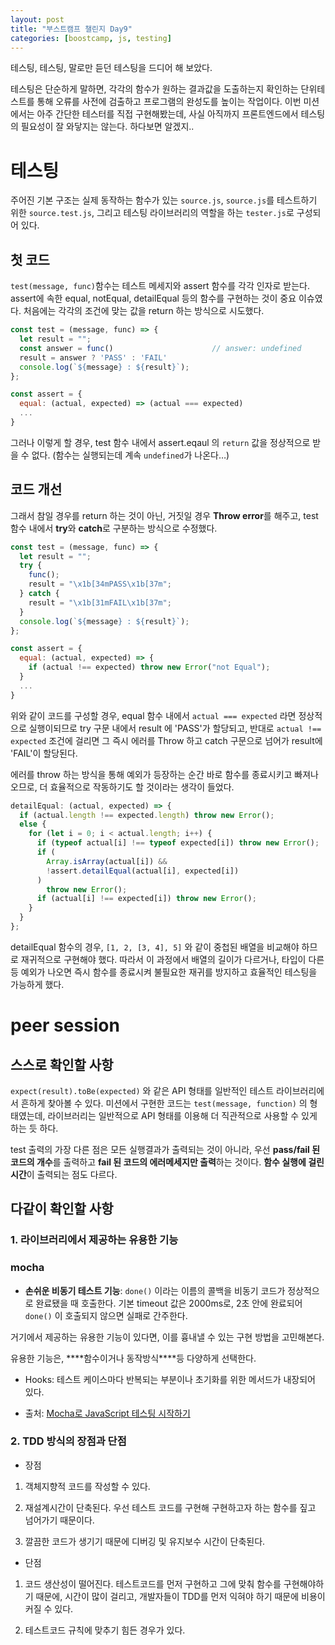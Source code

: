 ```yaml
---
layout: post
title: "부스트캠프 챌린지 Day9"
categories: [boostcamp, js, testing]
---
```


테스팅, 테스팅, 말로만 듣던 테스팅을 드디어 해 보았다.

테스팅은 단순하게 말하면, 각각의 함수가 원하는 결과값을 도출하는지 확인하는 단위테스트를 통해 오류를 사전에 검출하고 프로그램의 완성도를 높이는 작업이다. 이번 미션에서는 아주 간단한 테스터를 직접 구현해봤는데, 사실 아직까지 프론트엔드에서 테스팅의 필요성이 잘 와닿지는 않는다. 하다보면 알겠지..

# **테스팅**

주어진 기본 구조는 실제 동작하는 함수가 있는 `source.js`, `source.js`를 테스트하기 위한 `source.test.js`, 그리고 테스팅 라이브러리의 역할을 하는 `tester.js`로 구성되어 있다.

## **첫 코드**

`test(message, func)`함수는 테스트 메세지와 assert 함수를 각각 인자로 받는다. assert에 속한 equal, notEqual, detailEqual 등의 함수를 구현하는 것이 중요 이슈였다. 처음에는 각각의 조건에 맞는 값을 return 하는 방식으로 시도했다.

```js
const test = (message, func) => {
  let result = "";
  const answer = func()           			 // answer: undefined
  result = answer ? 'PASS' : 'FAIL'
  console.log(`${message} : ${result}`);
};

const assert = {
  equal: (actual, expected) => (actual === expected)
  ...
}
```

그러나 이렇게 할 경우, test 함수 내에서 assert.eqaul 의 `return` 값을 정상적으로 받을 수 없다. (함수는 실행되는데 계속 `undefined`가 나온다…)

## **코드 개선**

그래서 참일 경우를 return 하는 것이 아닌, 거짓일 경우 **Throw error**를 해주고, test 함수 내에서 **try**와 **catch**로 구분하는 방식으로 수정했다.

```js
const test = (message, func) => {
  let result = "";
  try {
    func();
    result = "\x1b[34mPASS\x1b[37m";
  } catch {
    result = "\x1b[31mFAIL\x1b[37m";
  }
  console.log(`${message} : ${result}`);
};

const assert = {
  equal: (actual, expected) => {
    if (actual !== expected) throw new Error("not Equal");
  }
  ...
}
```

위와 같이 코드를 구성할 경우, equal 함수 내에서 `actual === expected` 라면 정상적으로 실행이되므로 try 구문 내에서 result 에 'PASS'가 할당되고, 반대로 `actual !== expected` 조건에 걸리면 그 즉시 에러를 Throw 하고 catch 구문으로 넘어가 result에 'FAIL'이 할당된다.

에러를 throw 하는 방식을 통해 예외가 등장하는 순간 바로 함수를 종료시키고 빠져나오므로, 더 효율적으로 작동하기도 할 것이라는 생각이 들었다.

```js
detailEqual: (actual, expected) => {
  if (actual.length !== expected.length) throw new Error();
  else {
    for (let i = 0; i < actual.length; i++) {
      if (typeof actual[i] !== typeof expected[i]) throw new Error();
      if (
        Array.isArray(actual[i]) &&
        !assert.detailEqual(actual[i], expected[i])
      )
        throw new Error();
      if (actual[i] !== expected[i]) throw new Error();
    }
  }
};
```

detailEqual 함수의 경우, `[1, 2, [3, 4], 5]` 와 같이 중첩된 배열을 비교해야 하므로 재귀적으로 구현해야 했다. 따라서 이 과정에서 배열의 길이가 다르거나, 타입이 다른 등 예외가 나오면 즉시 함수를 종료시켜 불필요한 재귀를 방지하고 효율적인 테스팅을 가능하게 했다.

# peer session

## **스스로 확인할 사항**

`expect(result).toBe(expected)` 와 같은 API 형태를 일반적인 테스트 라이브러리에서 흔하게 찾아볼 수 있다. 미션에서 구현한 코드는 `test(message, function)` 의 형태였는데, 라이브러리는 일반적으로 API 형태를 이용해 더 직관적으로 사용할 수 있게 하는 듯 하다.

test 출력의 가장 다른 점은 모든 실행결과가 출력되는 것이 아니라, 우선 **pass/fail 된 코드의 개수**를 출력하고 **fail 된 코드의 에러메세지만 출력**하는 것이다. **함수 실행에 걸린 시간**이 출력되는 점도 다르다.

## **다같이 확인할 사항**

### **1. 라이브러리에서 제공하는 유용한 기능**

### **mocha**

- **손쉬운 비동기 테스트 기능**: `done()` 이라는 이름의 콜백을 비동기 코드가 정상적으로 완료됐을 때 호출한다. 기본 timeout 값은 2000ms로, 2초 안에 완료되어 `done()` 이 호출되지 않으면 실패로 간주한다.

거기에서 제공하는 유용한 기능이 있다면, 이를 흉내낼 수 있는 구현 방법을 고민해본다.

유용한 기능은, \***\*함수이거나 동작방식\*\***등 다양하게 선택한다.

- Hooks: 테스트 케이스마다 반복되는 부분이나 초기화를 위한 메서드가 내장되어 있다.

- 출처: [Mocha로 JavaScript 테스팅 시작하기](https://programmingsummaries.tistory.com/383)

### **2. TDD 방식의 장점과 단점**

- 장점

1. 객체지향적 코드를 작성할 수 있다.

2. 재설계시간이 단축된다. 우선 테스트 코드를 구현해 구현하고자 하는 함수를 짚고 넘어가기 때문이다.

3. 깔끔한 코드가 생기기 때문에 디버깅 및 유지보수 시간이 단축된다.

- 단점

1. 코드 생산성이 떨어진다. 테스트코드를 먼저 구현하고 그에 맞춰 함수를 구현해야하기 때문에, 시간이 많이 걸리고, 개발자들이 TDD를 먼저 익혀야 하기 때문에 비용이 커질 수 있다.

2. 테스트코드 규칙에 맞추기 힘든 경우가 있다.
